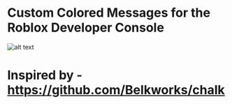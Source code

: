 # Custom Colored Messages for the Roblox Developer Console
![alt text](https://cdn.discordapp.com/attachments/839732651803803659/923708407775649812/unknown.png)

# Inspired by - https://github.com/Belkworks/chalk
